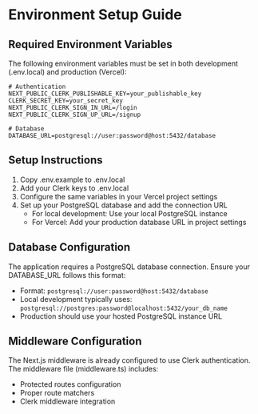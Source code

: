 # Environment Setup Guide

## Required Environment Variables
The following environment variables must be set in both development (.env.local) and production (Vercel):

```env
# Authentication
NEXT_PUBLIC_CLERK_PUBLISHABLE_KEY=your_publishable_key
CLERK_SECRET_KEY=your_secret_key
NEXT_PUBLIC_CLERK_SIGN_IN_URL=/login
NEXT_PUBLIC_CLERK_SIGN_UP_URL=/signup

# Database
DATABASE_URL=postgresql://user:password@host:5432/database
```

## Setup Instructions
1. Copy .env.example to .env.local
2. Add your Clerk keys to .env.local
3. Configure the same variables in your Vercel project settings
4. Set up your PostgreSQL database and add the connection URL
   - For local development: Use your local PostgreSQL instance
   - For Vercel: Add your production database URL in project settings

## Database Configuration
The application requires a PostgreSQL database connection. Ensure your DATABASE_URL follows this format:
- Format: `postgresql://user:password@host:5432/database`
- Local development typically uses: `postgresql://postgres:password@localhost:5432/your_db_name`
- Production should use your hosted PostgreSQL instance URL

## Middleware Configuration
The Next.js middleware is already configured to use Clerk authentication. The middleware file (middleware.ts) includes:
- Protected routes configuration
- Proper route matchers
- Clerk middleware integration
